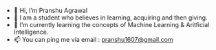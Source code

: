 - 👋 Hi, I’m Pranshu Agrawal
- 👀 I am a student who believes in learning, acquiring and then giving.
- 🌱 I’m currently learning the concepts of Machine Learning & Aritficial Intelligence.
- 📫 You can ping me via email : pranshu1607@gmail.com

<!---
Pranshu160702/Pranshu160702 is a ✨ special ✨ repository because its `README.md` (this file) appears on your GitHub profile.
You can click the Preview link to take a look at your changes.
--->
